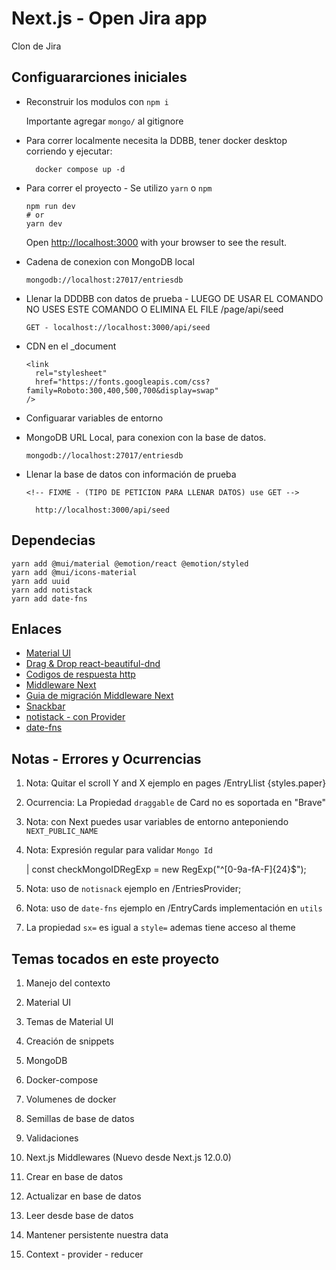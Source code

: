 # Next.js - Open Jira app

Clon de Jira

## Configuararciones iniciales

- Reconstruir los modulos con `npm i`

    Importante agregar `mongo/` al gitignore

- Para correr localmente necesita la DDBB, tener docker desktop corriendo y ejecutar:

        docker compose up -d

- Para correr el proyecto - Se utilizo `yarn` o `npm`

      npm run dev
      # or
      yarn dev

   Open [http://localhost:3000](http://localhost:3000) with your browser to see the result.

- Cadena de conexion con MongoDB local

      mongodb://localhost:27017/entriesdb

- Llenar la DDDBB con datos de prueba - LUEGO DE USAR EL COMANDO NO USES ESTE COMANDO O ELIMINA EL FILE /page/api/seed

      GET - localhost://localhost:3000/api/seed

- CDN en el _document

      <link
        rel="stylesheet"
        href="https://fonts.googleapis.com/css?family=Roboto:300,400,500,700&display=swap"
      />

- Configuarar variables de entorno

- MongoDB URL Local, para conexion con la base de datos.

      mongodb://localhost:27017/entriesdb

- Llenar la base de datos con información de prueba

      <!-- FIXME - (TIPO DE PETICION PARA LLENAR DATOS) use GET -->

        http://localhost:3000/api/seed

## Dependecias

    yarn add @mui/material @emotion/react @emotion/styled
    yarn add @mui/icons-material
    yarn add uuid
    yarn add notistack
    yarn add date-fns

## Enlaces

- [Material UI](https://mui.com/)
- [Drag & Drop react-beautiful-dnd](https://www.npmjs.com/package/react-beautiful-dnd)
- [Codigos de respuesta http](https://developer.mozilla.org/es/docs/Web/HTTP/Status)
- [Middleware Next](https://nextjs.org/docs/advanced-features/middleware)
- [Guia de migración Middleware Next](https://nextjs.org/docs/messages/middleware-upgrade-guide#breaking-changes)
- [Snackbar](https://mui.com/material-ui/react-snackbar/)
- [notistack - con Provider ](https://github.com/iamhosseindhv/notistack)
- [date-fns](https://date-fns.org/)

## Notas - Errores y Ocurrencias

   1. Nota: Quitar el scroll Y and X ejemplo en pages /EntryLlist {styles.paper}

   2. Ocurrencia: La Propiedad `draggable` de Card no es soportada en "Brave"

   3. Nota: con Next puedes usar variables de entorno anteponiendo `NEXT_PUBLIC_NAME`

   4. Nota: Expresión regular para validar `Mongo Id`

      | const checkMongoIDRegExp = new RegExp("^[0-9a-fA-F]{24}$");

   5. Nota: uso de `notisnack` ejemplo en /EntriesProvider;

   6. Nota: uso de `date-fns` ejemplo en /EntryCards implementación en `utils`

   7. La propiedad `sx=` es igual a `style=` ademas tiene acceso al theme

## Temas tocados en este proyecto

   1. Manejo del contexto

   2. Material UI

   3. Temas de Material UI

   4. Creación de snippets

   5. MongoDB

   6. Docker-compose

   7. Volumenes de docker

   8. Semillas de base de datos

   9. Validaciones

   10. Next.js Middlewares (Nuevo desde Next.js 12.0.0)

   11. Crear en base de datos

   12. Actualizar en base de datos

   13. Leer desde base de datos

   14. Mantener persistente nuestra data

   15. Context - provider - reducer
